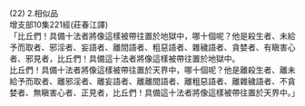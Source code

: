 (22) 2.相似品  
增支部10集221經(莊春江譯)  
「比丘們！具備十法者將像這樣被帶往置於地獄中，哪十個呢？他是殺生者、未給予而取者、邪淫者、妄語者、離間語者、粗惡語者、雜穢語者、貪婪者、有瞋害心者、邪見者，比丘們！具備這十法者將像這樣被帶往置於地獄中。  
比丘們！具備十法者將像這樣被帶往置於天界中，哪十個呢？他是離殺生者、離未給予而取者、離邪淫者、離妄語者、離離間語者、離粗惡語者、離雜穢語者、不貪婪者、無瞋害心者、正見者，比丘們！具備這十法者將像這樣被帶往置於天界中。」  
  
  

